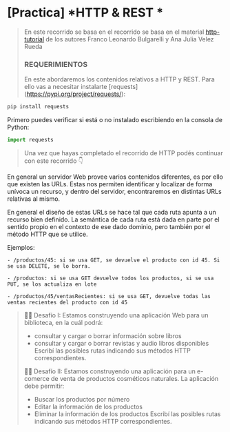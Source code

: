 # [Practica] *HTTP & REST *
> En este recorrido se basa en el recorrido se basa en el material [http-tutorial](https://github.com/AJVelezRueda/http-tutorial/tree/master/tutorial/es) de los autores Franco Leonardo Bulgarelli y Ana Julia Velez Rueda
>
> ### REQUERIMIENTOS
>
> En este abordaremos los contenidos relativos a HTTP y REST. Para ello vas a necesitar instalarte [requests] (https://pypi.org/project/requests/):
>
```bash
pip install requests
```
>
>
Primero puedes verificar si está o no instalado escribiendo en la consola de Python:
```python
import requests
```
>
> Una vez que hayas completado el recorrido de HTTP podés continuar con este recorrido 👇


En general un servidor Web provee varios contenidos diferentes, es por ello que existen las URLs. Estas nos permiten identificar y localizar de forma unívoca un recurso, y dentro del servidor, encontraremos en distintas URLs relativas al mismo. 

En general el diseño de estas URLs se hace tal que cada ruta apunta a un recurso bien definido. La semántica de cada ruta está dada en parte por el sentido propio en el contexto de ese dado dominio, pero también por el método HTTP que se utilice. 

Ejemplos:

    - /productos/45: si se usa GET, se devuelve el producto con id 45. Si se usa DELETE, se lo borra. 

    - /productos: si se usa GET devuelve todos los productos, si se usa PUT, se los actualiza en lote

    - /productos/45/ventasRecientes: si se usa GET, devuelve todas las ventas recientes del producto con id 45

>
> 🧗‍♀️ Desafío I: Estamos construyendo una aplicación Web para un biblioteca, en la cuál podrá:
>- consultar y cargar o borrar información sobre libros
>- consultar y cargar o borrar revistas y audio libros disponibles
> Escribí las posibles rutas indicando sus métodos HTTP correspondientes. 
>
> 🧗‍♀️ Desafío II: Estamos construyendo una aplicación para un e-comerce de venta de productos cosméticos naturales. La aplicación debe permitir:
> - Buscar los productos por número
> - Editar la información de los productos
> - Eliminar la información de los productos
> Escribí las posibles rutas indicando sus métodos HTTP correspondientes.
>